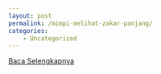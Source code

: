 ```yaml
---
layout: post
permalink: /mimpi-melihat-zakar-panjang/
categories:
    - Uncategorized
---
```


[Baca Selengkapnya](/07)